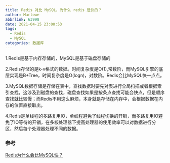 ```yaml
---
title: Redis 对比 MySQL，为什么 redis 是快的？
author: Marlowe
abbrlink: 63998
date: 2021-04-15 23:00:53
tags: 
  - Redis
  - MySQL
categories: 数据库
---
```


<!--more-->


1.Redis是基于内存存储的，MySQL是基于磁盘存储的

2.Redis存储的是k-v格式的数据。时间复杂度是O(1),常数阶，而MySQL引擎的底层实现是B+Tree，时间复杂度是O(logn)，对数阶。Redis会比MySQL快一点点。

3.MySQL数据存储是存储在表中，查找数据时要先对表进行全局扫描或者根据索引查找，这涉及到磁盘的查找，磁盘查找如果是按条点查找可能会快点，但是顺序查找就比较慢；而Redis不用这么麻烦，本身就是存储在内存中，会根据数据在内存的位置直接取出。

4.Redis是单线程的多路复用IO，单线程避免了线程切换的开销，而多路复用IO避免了IO等待的开销，在多核处理器下提高处理器的使用效率可以对数据进行分区，然后每个处理器处理不同的数据。


### 参考
[Redis为什么会比MySQL快？](https://blog.csdn.net/weixin_44758458/article/details/91982767)